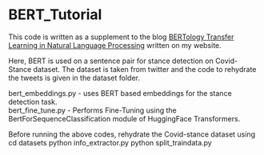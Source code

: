 # BERT_Tutorial

This code is written as a supplement to the blog [BERTology Transfer Learning in Natural Language Processing](https://nish-19.github.io/BERTology-Transfer-Learning-in-Natural-Language-Processing/) written on my website.

Here, BERT is used on a sentence pair for stance detection on Covid-Stance dataset. The dataset is taken from twitter and the code to rehydrate the tweets is given in the dataset folder.

bert_embeddings.py - uses BERT based embeddings for the stance detection task.   
bert_fine_tune.py - Performs Fine-Tuning using the BertForSequenceClassification module of HuggingFace Transformers.

Before running the above codes, rehydrate the Covid-stance dataset using
cd datasets
python info_extractor.py
python split_traindata.py

